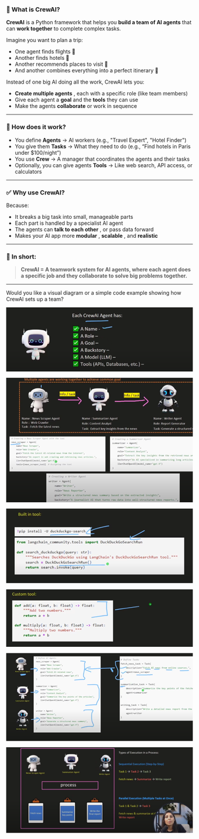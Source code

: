 ### 🧠 What is CrewAI?

**CrewAI** is a Python framework that helps you **build a team of AI agents** that can **work together** to complete complex tasks.

Imagine you want to plan a trip:

* One agent finds flights 🛫
* Another finds hotels 🏨
* Another recommends places to visit 📍
* And another combines everything into a perfect itinerary 🧾

Instead of one big AI doing all the work, CrewAI lets you:

* **Create multiple agents** , each with a specific role (like team members)
* Give each agent a **goal** and the **tools** they can use
* Make the agents **collaborate** or work in sequence

---

### 🔧 How does it work?

* You define **Agents** → AI workers (e.g., "Travel Expert", "Hotel Finder")
* You give them **Tasks** → What they need to do (e.g., “Find hotels in Paris under $100/night”)
* You use **Crew** → A manager that coordinates the agents and their tasks
* Optionally, you can give agents **Tools** → Like web search, API access, or calculators

---

### ✅ Why use CrewAI?

Because:

* It breaks a big task into small, manageable parts
* Each part is handled by a specialist AI agent
* The agents can  **talk to each other** , or pass data forward
* Makes your AI app more  **modular** ,  **scalable** , and **realistic**

---

### 🧠 In short:

> **CrewAI = A teamwork system for AI agents, where each agent does a specific job and they collaborate to solve big problems together.**

---

Would you like a visual diagram or a simple code example showing how CrewAI sets up a team?

![1746355615835](image/crew-ai/1746355615835.png)

![1746355784414](image/crew-ai/1746355784414.png)


![1746355837048](image/crew-ai/1746355837048.png)

![1746355855352](image/crew-ai/1746355855352.png)


![1746355907394](image/crew-ai/1746355907394.png)


![1746355979607](image/crew-ai/1746355979607.png)
